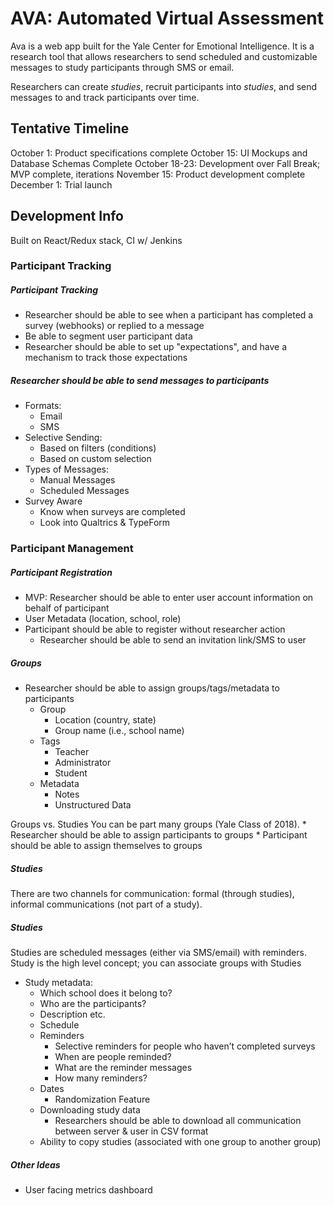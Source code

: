 # AVA: Automated Virtual Assessment

Ava is a web app built for the Yale Center for Emotional Intelligence. It is a research tool that allows researchers to send scheduled and customizable messages to study participants through SMS or email.

Researchers can create *studies*, recruit participants into *studies*, and send messages to and track participants over time.

## Tentative Timeline
October 1: Product specifications complete
October 15: UI Mockups and Database Schemas Complete
October 18-23: Development over Fall Break; MVP complete, iterations
November 15: Product development complete
December 1: Trial launch

## Development Info
Built on React/Redux stack, CI w/ Jenkins


### Participant Tracking
##### Participant Tracking
* Researcher should be able to see when a participant has completed a survey (webhooks) or replied to a message
* Be able to segment user participant data
* Researcher should be able to set up "expectations", and have a mechanism to track those expectations

##### Researcher should be able to send messages to participants
* Formats:
	* Email
	* SMS
* Selective Sending:
	* Based on filters (conditions)
	* Based on custom selection
* Types of Messages:
	* Manual Messages
	* Scheduled Messages
* Survey Aware
	* Know when surveys are completed
	* Look into Qualtrics & TypeForm

### Participant Management
##### Participant Registration
* MVP: Researcher should be able to enter user account information on behalf of participant
* User Metadata (location, school, role)
* Participant should be able to register without researcher action
	* Researcher should be able to send an invitation link/SMS to user

##### Groups
* Researcher should be able to assign groups/tags/metadata to participants
	* Group
		* Location (country, state)
		* Group name (i.e., school name)
	* Tags
		* Teacher
		* Administrator
		* Student
	* Metadata
		* Notes
		* Unstructured Data

Groups vs. Studies You can be part many groups (Yale Class of 2018).
	* Researcher should be able to assign participants to groups
	* Participant should be able to assign themselves to groups

##### Studies
There are two channels for communication: formal (through studies), informal communications (not part of a study).

##### Studies
Studies are scheduled messages (either via SMS/email) with reminders. Study is the high level concept; you can associate groups with Studies
* Study metadata:
	* Which school does it belong to?
	* Who are the participants?
	* Description etc.
	* Schedule
	* Reminders
		* Selective reminders for people who haven’t completed surveys
		* When are people reminded?
		* What are the reminder messages
		* How many reminders?
	* Dates
		* Randomization Feature
	* Downloading study data
		* Researchers should be able to download all communication between server & user in CSV format
	* Ability to copy studies (associated with one group to another group)

##### Other Ideas
* User facing metrics dashboard

